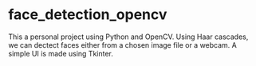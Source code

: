 # face_detection_opencv
This a personal project using Python and OpenCV. 
Using Haar cascades, we can dectect faces either from a chosen image file or a webcam.
A simple UI is made using Tkinter. 

